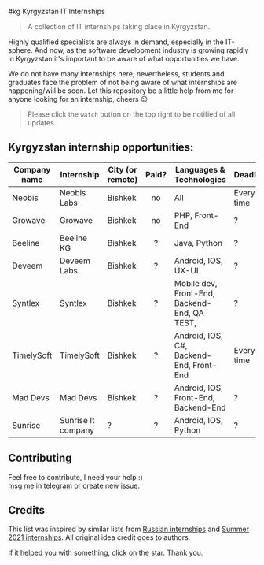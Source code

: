 #kg Kyrgyzstan IT Internships

> A collection of IT internships taking place in Kyrgyzstan.

Highly qualified specialists are always in demand, especially in the IT-sphere. And now, as the software development industry is growing rapidly in Kyrgyzstan it's important to be aware of what opportunities we have.

We do not have many internships here, nevertheless, students and graduates face the problem of not being aware of what internships are happening/will be soon. Let this repository be a little help from me for anyone looking for an internship, cheers 😉

> Please click the `watch` button on the top right to be notified of all updates. 

## Kyrgyzstan internship opportunities:

| Company name     | Internship          | City (or remote) | Paid? | Languages & Technologies                             | Deadline   | Link                                                         |
| ---------------- | ------------------- | ---------------- | :---: | ---------------------------------------------------- | ---------- | ------------------------------------------------------------ |
| Neobis      	   | Neobis Labs         | Bishkek          |   no  | All                                                  | Every-time | [click](https://neobis.kg/clubs)                             |
| Growave          | Growave             | Bishkek           |   no  | PHP, Front-End                                        | ?         | [click](https://www.kg.growave.io/probation)                |
| Beeline          | Beeline  KG         | Bishkek                |   ?   | Java, Python              | ? | [click](https://beeline.kg/ru/stajirovka#bottom)                  |
| Deveem           | Deveem Labs         | Bishkek                |   ?   | Android, IOS, UX-UI            | ? | [click](https://www.instagram.com/deveem.io/)                  |
| Syntlex          | Syntlex              | Bishkek                |   ?   | Mobile dev, Front-End, Backend-End, QA TEST,             | ? | [click](http://www.syntlex.info/vacancy.php)                  |
| TimelySoft       | TimelySoft              | Bishkek               |   ?   | Android, IOS, C#, Backend-End, Front-End           | Every-time | [click](http://timelysoft.net/ru/internship/)                  |
| Mad Devs         | Mad Devs              | Bishkek                |   ?   | Android, IOS, Front-End, Backend-End          | ? | [click](https://maddevs.io/careers/)                  |
| Sunrise          | Sunrise It company              | ?                |   ?   | Android, IOS, Python             | ? | [click](https://docs.google.com/forms/d/e/1FAIpQLSdN5xDlb_d0EMCJy5G_due4gflNhYUTi4MXumzK53NetiVvhw/viewform)                  |

## Contributing

Feel free to contribute, I need your help :)  
[msg me in telegram](https://t.me/doseeare) or create new issue.

## Credits

This list was inspired by similar lists from [Russian internships](https://github.com/MrHakimov/russian-internships) and [Summer 2021 internships](https://github.com/Pitt-CSC/Summer2021-Internships). All original idea credit goes to authors.

If it helped you with something, click on the star. Thank you.
